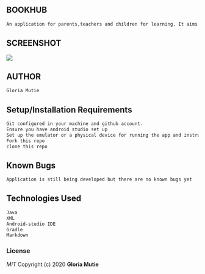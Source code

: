 ## BOOKHUB
````bash
An application for parents,teachers and children for learning. It aims at teaching kids colors and shapes in an interactive manner where kids through playing games
````
## SCREENSHOT

![](mainactivity.jpg)

## AUTHOR
````bash
Gloria Mutie
````
## Setup/Installation Requirements
````bash
Git configured in your machine and github account.
Ensure you have android studio set up
Set up the emulator or a physical device for running the app and instrumental tests
Fork this repo
clone this repo
````
## Known Bugs
````bash
Application is still being developed but there are no known bugs yet
````
## Technologies Used
````bash
Java
XML
Android-studio IDE
Gradle
Markdown
````
### License

*MIT*
Copyright (c) 2020 **Gloria Mutie**


